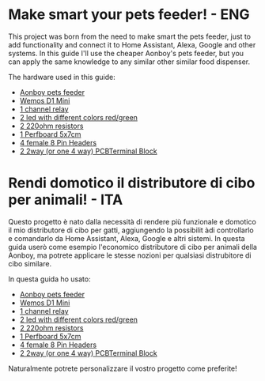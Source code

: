 # Make smart your pets feeder! - ENG
This project was born from the need to make smart the pets feeder, just to add functionality and connect it to Home Assistant, Alexa, Google and other systems.
In this guide I'll use the cheaper Aonboy's pets feeder, but you can apply the same knowledge to any similar other similar food dispenser.

The hardware used in this guide:
- [Aonboy pets feeder](https://amzn.to/3BgnfPF)
- [Wemos D1 Mini](https://amzn.to/3xlyNih)
- [1 channel relay](https://amzn.to/3PTiz6l)
- [2 led with different colors red/green](https://amzn.to/3BjNggX)
- [2 220ohm resistors](https://amzn.to/3PVUg7F)
- [1 Perfboard 5x7cm](https://amzn.to/3J13cqp)
- [4 female 8 Pin Headers](https://amzn.to/3BjO05J)
- [2 2way (or one 4 way) PCBTerminal Block](https://amzn.to/3J1AMMU)

# Rendi domotico il distributore di cibo per animali! - ITA
Questo progetto è nato dalla necessità di rendere più funzionale e domotico il mio distributore di cibo per gatti, aggiungendo la possibilit àdi controllarlo e comandarlo da Home Assistant, Alexa, Google e altri sistemi.
In questa guida userò come esempio l'economico distributore di cibo per animali della Aonboy, ma potrete applicare le stesse nozioni per qualsiasi distrubitore di cibo similare.

In questa guida ho usato:
- [Aonboy pets feeder](https://amzn.to/3BgnfPF)
- [Wemos D1 Mini](https://amzn.to/3xlyNih)
- [1 channel relay](https://amzn.to/3PTiz6l)
- [2 led with different colors red/green](https://amzn.to/3BjNggX)
- [2 220ohm resistors](https://amzn.to/3PVUg7F)
- [1 Perfboard 5x7cm](https://amzn.to/3J13cqp)
- [4 female 8 Pin Headers](https://amzn.to/3BjO05J)
- [2 2way (or one 4 way) PCBTerminal Block](https://amzn.to/3J1AMMU)

Naturalmente potrete personalizzare il vostro progetto come preferite!
